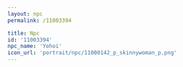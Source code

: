 ```yaml
---
layout: npc
permalink: /11003394

title: Npc
id: '11003394'
npc_name: 'Yohoi'
icon_url: 'portrait/npc/11000142_p_skinnywoman_p.png'
---
```

